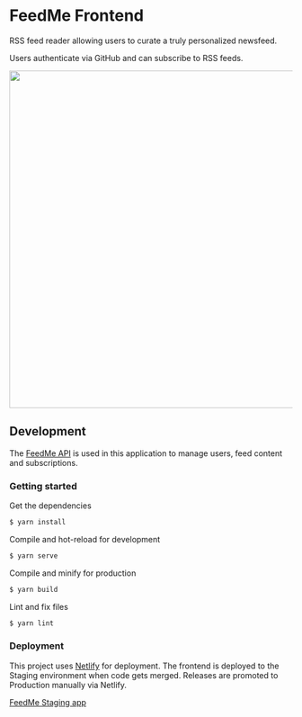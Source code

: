 # FeedMe Frontend

RSS feed reader allowing users to curate a truly personalized newsfeed.

Users authenticate via GitHub and can subscribe to RSS feeds. 

<img src="demo.gif" width="600"></img>

## Development

The [FeedMe API](https://github.com/sean-beard/feed-me-api) is used in this application to manage users, feed content and subscriptions.

### Getting started

Get the dependencies

```bash
$ yarn install
```

Compile and hot-reload for development

```bash
$ yarn serve
```

Compile and minify for production

```bash
$ yarn build
```

Lint and fix files

```bash
$ yarn lint
```

### Deployment

This project uses [Netlify](https://www.netlify.com/) for deployment. The frontend is deployed to the Staging environment when code gets merged. Releases are promoted to Production manually via Netlify.

[FeedMe Staging app](https://feed-me-staging.netlify.app/)